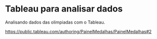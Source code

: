 # Tableau para analisar dados
Analisando dados das olimpiadas com o Tableau. 

https://public.tableau.com/authoring/PainelMedalhas/PainelMedalhas#2
